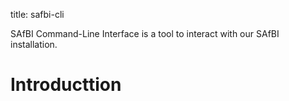 title: safbi-cli

SAfBI Command-Line Interface is a tool to interact with our SAfBI installation.

# Introducttion
